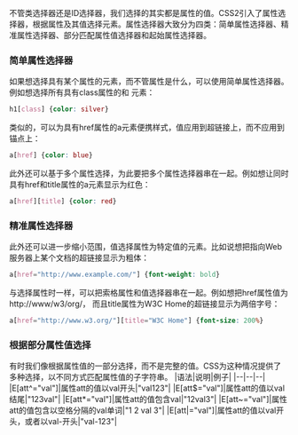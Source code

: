 不管类选择器还是ID选择器，我们选择的其实都是属性的值。CSS2引入了属性选择器，根据属性及其值选择元素。属性选择器大致分为四类：简单属性选择器、精准属性选择器、部分匹配属性值选择器和起始属性选择器。

### 简单属性选择器
如果想选择具有某个属性的元素，而不管属性是什么，可以使用简单属性选择器。例如想选择所有具有class属性的和
元素：
```CSS
h1[class] {color: silver}
```

类似的，可以为具有href属性的a元素便携样式，值应用到超链接上，而不应用到锚点上：
```CSS
a[href] {color: blue}
```

此外还可以基于多个属性选择，为此要把多个属性选择器串在一起。例如想让同时具有href和title属性的a元素显示为红色：
```CSS
a[href][title] {color: red}
```

### 精准属性选择器
此外还可以进一步缩小范围，值选择属性为特定值的元素。比如说想把指向Web服务器上某个文档的超链接显示为粗体：
```CSS
a[href="http://www.example.com/"] {font-weight: bold}
```

与选择属性时一样，可以把索格属性和值选择器串在一起。例如想把href属性值为http://www/w3/org/， 而且title属性为W3C Home的超链接显示为两倍字号：
```CSS
a[href="http://www.w3.org/"][title="W3C Home"] {font-size: 200%}
```


### 根据部分属性值选择
有时我们像根据属性值的一部分选择，而不是完整的值。CSS为这种情况提供了多种选择，以不同方式匹配属性值的子字符串。
|语法|说明|例子|
|--|--|--|
|E[att^="val"]|属性att的值以val开头|"val123"|
|E[att$="val"]|属性att的值以val结尾|"123val"|
|E[att*="val"]|属性att的值包含val|"12val3"|
|E[att~="val"]|属性att的值包含以空格分隔的val单词|"1 2 val 3"|
|E[att\|="val"]|属性att的值以val开头，或者以val-开头|"val-123"|